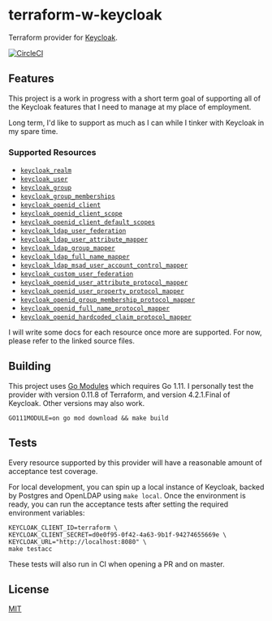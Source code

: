 # terraform-w-keycloak
Terraform provider for [Keycloak](https://www.keycloak.org/).

[![CircleCI](https://circleci.com/gh/charlesderek/terraform-w-keycloak.svg?style=svg)](https://circleci.com/gh/charlesderek/terraform-w-keycloak)

## Features

This project is a work in progress with a short term goal of supporting all of the Keycloak features that I need to manage at my place of employment.

Long term, I'd like to support as much as I can while I tinker with Keycloak in my spare time.

### Supported Resources

- [`keycloak_realm`](https://github.com/charlesderek/terraform-w-keycloak/blob/master/provider/keycloak_realm.go)
- [`keycloak_user`](https://github.com/charlesderek/terraform-w-keycloak/blob/master/provider/keycloak_user.go)
- [`keycloak_group`](https://github.com/charlesderek/terraform-w-keycloak/blob/master/provider/keycloak_group.go)
- [`keycloak_group_memberships`](https://github.com/charlesderek/terraform-w-keycloak/blob/master/provider/keycloak_group_memberships.go)
- [`keycloak_openid_client`](https://github.com/charlesderek/terraform-w-keycloak/blob/master/provider/keycloak_openid_client.go)
- [`keycloak_openid_client_scope`](https://github.com/charlesderek/terraform-w-keycloak/blob/master/provider/keycloak_openid_client_scope.go)
- [`keycloak_openid_client_default_scopes`](https://github.com/charlesderek/terraform-w-keycloak/blob/master/provider/keycloak_openid_client_default_scopes.go)
- [`keycloak_ldap_user_federation`](https://github.com/charlesderek/terraform-w-keycloak/blob/master/provider/keycloak_ldap_user_federation.go)
- [`keycloak_ldap_user_attribute_mapper`](https://github.com/charlesderek/terraform-w-keycloak/blob/master/provider/keycloak_ldap_user_attribute_mapper.go)
- [`keycloak_ldap_group_mapper`](https://github.com/charlesderek/terraform-w-keycloak/blob/master/provider/keycloak_ldap_group_mapper.go)
- [`keycloak_ldap_full_name_mapper`](https://github.com/charlesderek/terraform-w-keycloak/blob/master/provider/keycloak_ldap_full_name_mapper.go)
- [`keycloak_ldap_msad_user_account_control_mapper`](https://github.com/charlesderek/terraform-w-keycloak/blob/master/provider/keycloak_ldap_msad_user_account_control_mapper.go)
- [`keycloak_custom_user_federation`](https://github.com/charlesderek/terraform-w-keycloak/blob/master/provider/keycloak_custom_user_federation.go)
- [`keycloak_openid_user_attribute_protocol_mapper`](https://github.com/charlesderek/terraform-w-keycloak/blob/master/provider/keycloak_openid_user_attribute_protocol_mapper.go)
- [`keycloak_openid_user_property_protocol_mapper`](https://github.com/charlesderek/terraform-w-keycloak/blob/master/provider/keycloak_openid_user_property_protocol_mapper.go)
- [`keycloak_openid_group_membership_protocol_mapper`](https://github.com/charlesderek/terraform-w-keycloak/blob/master/provider/keycloak_openid_group_membership_protocol_mapper.go)
- [`keycloak_openid_full_name_protocol_mapper`](https://github.com/charlesderek/terraform-w-keycloak/blob/master/provider/keycloak_openid_full_name_protocol_mapper.go)
- [`keycloak_openid_hardcoded_claim_protocol_mapper`](https://github.com/charlesderek/terraform-w-keycloak/blob/master/provider/keycloak_openid_hardcoded_claim_protocol_mapper.go)

I will write some docs for each resource once more are supported. For now, please refer to the linked source files.

## Building

This project uses [Go Modules](https://github.com/golang/go/wiki/Modules) which requires Go 1.11.
I personally test the provider with version 0.11.8 of Terraform, and version 4.2.1.Final of Keycloak. Other versions may also work.

```
GO111MODULE=on go mod download && make build
```

## Tests

Every resource supported by this provider will have a reasonable amount of acceptance test coverage.

For local development, you can spin up a local instance of Keycloak, backed by Postgres and OpenLDAP using `make local`.
Once the environment is ready, you can run the acceptance tests after setting the required environment variables:

```
KEYCLOAK_CLIENT_ID=terraform \
KEYCLOAK_CLIENT_SECRET=d0e0f95-0f42-4a63-9b1f-94274655669e \
KEYCLOAK_URL="http://localhost:8080" \
make testacc
```

These tests will also run in CI when opening a PR and on master.

## License

[MIT](https://github.com/charlesderek/terraform-w-keycloak/blob/master/LICENSE)
